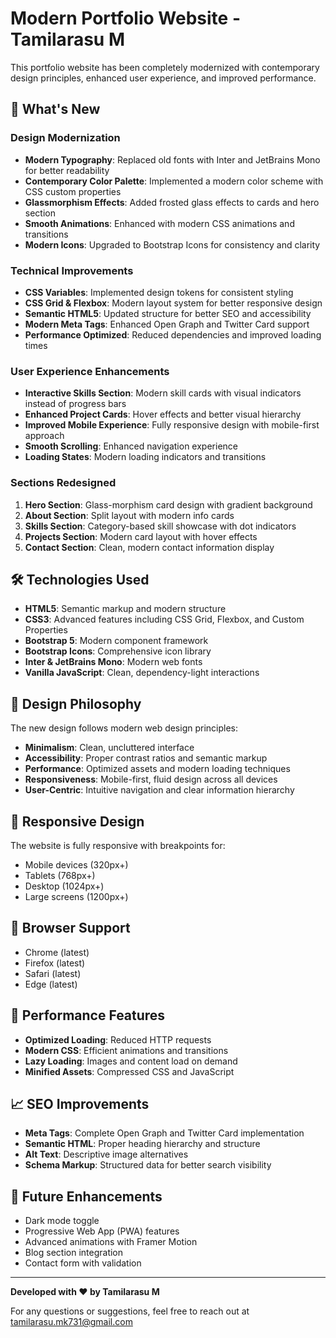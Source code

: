 # Modern Portfolio Website - Tamilarasu M

This portfolio website has been completely modernized with contemporary design principles, enhanced user experience, and improved performance.

## 🚀 What's New

### Design Modernization
- **Modern Typography**: Replaced old fonts with Inter and JetBrains Mono for better readability
- **Contemporary Color Palette**: Implemented a modern color scheme with CSS custom properties
- **Glassmorphism Effects**: Added frosted glass effects to cards and hero section
- **Smooth Animations**: Enhanced with modern CSS animations and transitions
- **Modern Icons**: Upgraded to Bootstrap Icons for consistency and clarity

### Technical Improvements
- **CSS Variables**: Implemented design tokens for consistent styling
- **CSS Grid & Flexbox**: Modern layout system for better responsive design
- **Semantic HTML5**: Updated structure for better SEO and accessibility
- **Modern Meta Tags**: Enhanced Open Graph and Twitter Card support
- **Performance Optimized**: Reduced dependencies and improved loading times

### User Experience Enhancements
- **Interactive Skills Section**: Modern skill cards with visual indicators instead of progress bars
- **Enhanced Project Cards**: Hover effects and better visual hierarchy
- **Improved Mobile Experience**: Fully responsive design with mobile-first approach
- **Smooth Scrolling**: Enhanced navigation experience
- **Loading States**: Modern loading indicators and transitions

### Sections Redesigned
1. **Hero Section**: Glass-morphism card design with gradient background
2. **About Section**: Split layout with modern info cards
3. **Skills Section**: Category-based skill showcase with dot indicators
4. **Projects Section**: Modern card layout with hover effects
5. **Contact Section**: Clean, modern contact information display

## 🛠️ Technologies Used

- **HTML5**: Semantic markup and modern structure
- **CSS3**: Advanced features including CSS Grid, Flexbox, and Custom Properties
- **Bootstrap 5**: Modern component framework
- **Bootstrap Icons**: Comprehensive icon library
- **Inter & JetBrains Mono**: Modern web fonts
- **Vanilla JavaScript**: Clean, dependency-light interactions

## 🎨 Design Philosophy

The new design follows modern web design principles:
- **Minimalism**: Clean, uncluttered interface
- **Accessibility**: Proper contrast ratios and semantic markup
- **Performance**: Optimized assets and modern loading techniques
- **Responsiveness**: Mobile-first, fluid design across all devices
- **User-Centric**: Intuitive navigation and clear information hierarchy

## 📱 Responsive Design

The website is fully responsive with breakpoints for:
- Mobile devices (320px+)
- Tablets (768px+)
- Desktop (1024px+)
- Large screens (1200px+)

## 🔧 Browser Support

- Chrome (latest)
- Firefox (latest)
- Safari (latest)
- Edge (latest)

## 🚀 Performance Features

- **Optimized Loading**: Reduced HTTP requests
- **Modern CSS**: Efficient animations and transitions
- **Lazy Loading**: Images and content load on demand
- **Minified Assets**: Compressed CSS and JavaScript

## 📈 SEO Improvements

- **Meta Tags**: Complete Open Graph and Twitter Card implementation
- **Semantic HTML**: Proper heading hierarchy and structure
- **Alt Text**: Descriptive image alternatives
- **Schema Markup**: Structured data for better search visibility

## 🎯 Future Enhancements

- Dark mode toggle
- Progressive Web App (PWA) features
- Advanced animations with Framer Motion
- Blog section integration
- Contact form with validation

---

**Developed with ❤️ by Tamilarasu M**

For any questions or suggestions, feel free to reach out at tamilarasu.mk731@gmail.com